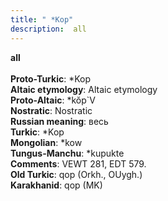 ```yaml
---
title: " *Kop"
description:  all
---
```

<strong> all</strong><br><br>
<strong>Proto-Turkic</strong>:  *Kop<br>
<strong>Altaic etymology</strong>:  Altaic etymology<br>
<strong> Proto-Altaic</strong>:  *kŏp`V<br>
<strong>Nostratic</strong>:  Nostratic<br>
<strong>Russian meaning</strong>:  весь<br>
<strong>Turkic</strong>:  *Kop<br>
<strong>Mongolian</strong>:  *kow<br>
<strong>Tungus-Manchu</strong>:  *kupukte<br>
<strong>Comments</strong>:  VEWT 281, EDT 579.<br>
<strong>Old Turkic</strong>:  qop (Orkh., OUygh.)<br>
<strong>Karakhanid</strong>:  qop (MK)<br>


